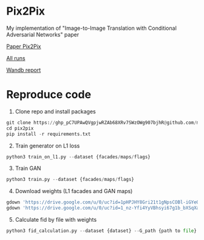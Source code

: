 # Pix2Pix

My implementation of "Image-to-Image Translation with Conditional Adversarial Networks" paper

[Paper Pix2Pix](https://arxiv.org/pdf/1611.07004.pdf)

[All runs](https://wandb.ai/messlav/pix2pix)

[Wandb report](https://wandb.ai/messlav/pix2pix/reports/Pix2Pix--VmlldzozMTUxMDM3?accessToken=cw7eljlv7fi1wntvseghhmulmrrs09hw0jw3uxnvhpur35iwimn9gcy70brtf1rs)

# Reproduce code

1. Clone repo and install packages
```python
git clone https://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@github.com/messlav/pix2pix.git
cd pix2pix
pip install -r requirements.txt
```

2. Train generator on L1 loss
```python
python3 train_on_l1.py --dataset {facades/maps/flags}
```

3. Train GAN
```python
python3 train.py --dataset {facades/maps/flags}
```

4. Download weights (L1 facades and GAN maps)
```python
gdown 'https://drive.google.com/u/0/uc?id=1pHPJHY8Gri21t1gNpsCOBl-iGYeOHqW4'
gdown 'https://drive.google.com/u/0/uc?id=1_nz-Yfi4YyVBhsyi67g1b_bXSqXayC46'
```

5. Calculate fid by file with weights
```python
python3 fid_calculation.py --dataset {dataset} --G_path {path to file} 
```
